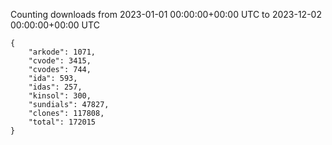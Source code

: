 
Counting downloads from 2023-01-01 00:00:00+00:00 UTC to 2023-12-02 00:00:00+00:00 UTC

```
{
    "arkode": 1071,
    "cvode": 3415,
    "cvodes": 744,
    "ida": 593,
    "idas": 257,
    "kinsol": 300,
    "sundials": 47827,
    "clones": 117808,
    "total": 172015
}
```
